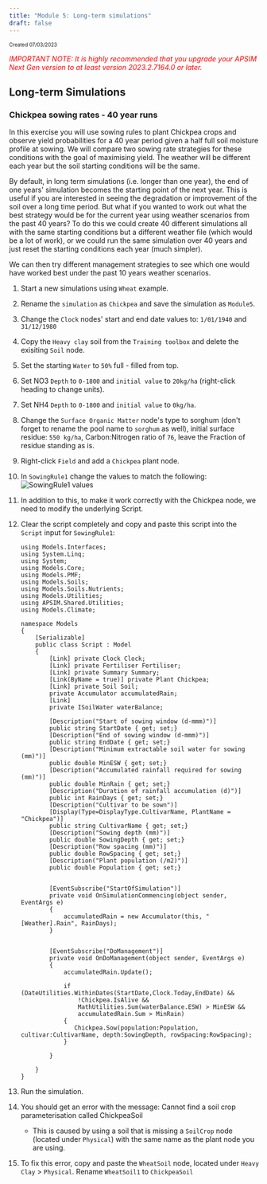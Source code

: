 ```yaml
---
title: "Module 5: Long-term simulations"
draft: false
---
```

<p style="font-size: 10px">Created 07/03/2023</p>

<em style="color: red"> IMPORTANT NOTE: It is highly recommended that you upgrade your APSIM Next Gen version to at least version 2023.2.7164.0 or later.</em>

## Long-term Simulations

### Chickpea sowing rates - 40 year runs

In this exercise you will use sowing rules to plant Chickpea crops and observe yield probabilities for a 40 year period given a half full soil moisture profile at sowing. 
We will compare two sowing rate strategies for these conditions with the goal of maximising yield. 
The weather will be different each year but the soil starting conditions will be the same.

By default, in long term simulations (i.e. longer than one year), the end of one years' simulation becomes the starting point of the next year. 
This is useful if you are interested in seeing the degradation or improvement of the soil over a long time period. 
But what if you wanted to work out what the best strategy would be for the current year using weather scenarios from the past 40 years? 
To do this we could create 40 different simulations all with the same starting conditions but a different weather file (which would be a lot of work), 
or we could run the same simulation over 40 years and just reset the starting conditions each year (much simpler).

We can then try different management strategies to see which one would have worked best under the past 10 years weather scenarios.

1. Start a new simulations using `Wheat` example. 
2. Rename the `simulation` as `Chickpea` and save the simulation as `Module5`.
3. Change the `Clock` nodes' start and end date values to: `1/01/1940` and `31/12/1980`
4. Copy the `Heavy clay` soil from the `Training toolbox` and delete the exisiting `Soil` node.
5. Set the starting `Water` to `50%` full - filled from top.
6. Set NO3 `Depth` to `0-1800` and `initial value` to `20kg/ha` (right-click heading to change units).
7. Set NH4 `Depth` to `0-1800` and `initial value` to `0kg/ha`.
8. Change the `Surface Organic Matter` node's type to sorghum (don't forget to rename the pool name to `sorghum` as well), 
initial surface residue: `550 kg/ha`, Carbon:Nitrogen ratio of `76`, leave the Fraction of residue standing as is.
8. Right-click `Field` and add a `Chickpea` plant node.
9. In `SowingRule1` change the values to match the following:
![SowingRule1 values](/images/moduleFiveImages/img1.png)
10. In addition to this, to make it work correctly with the Chickpea node, we need to modify the underlying Script.
11. Clear the script completely and copy and paste this script into the `Script` input for `SowingRule1`:
		
        using Models.Interfaces;
        using System.Linq;
        using System;
        using Models.Core;
        using Models.PMF;
        using Models.Soils;
        using Models.Soils.Nutrients;
        using Models.Utilities;
        using APSIM.Shared.Utilities;
        using Models.Climate;

        namespace Models
        {
            [Serializable]
            public class Script : Model
            {
                [Link] private Clock Clock;
                [Link] private Fertiliser Fertiliser;
                [Link] private Summary Summary;
                [Link(ByName = true)] private Plant Chickpea;
                [Link] private Soil Soil;
                private Accumulator accumulatedRain;
                [Link]
                private ISoilWater waterBalance;
        
                [Description("Start of sowing window (d-mmm)")]
                public string StartDate { get; set;}
                [Description("End of sowing window (d-mmm)")]
                public string EndDate { get; set;}
                [Description("Minimum extractable soil water for sowing (mm)")]
                public double MinESW { get; set;}
                [Description("Accumulated rainfall required for sowing (mm)")]
                public double MinRain { get; set;}
                [Description("Duration of rainfall accumulation (d)")]
                public int RainDays { get; set;}
                [Description("Cultivar to be sown")]
                [Display(Type=DisplayType.CultivarName, PlantName = "Chickpea")]
                public string CultivarName { get; set;}
                [Description("Sowing depth (mm)")]
                public double SowingDepth { get; set;}        
                [Description("Row spacing (mm)")]
                public double RowSpacing { get; set;}    
                [Description("Plant population (/m2)")]
                public double Population { get; set;}    
        
        
                [EventSubscribe("StartOfSimulation")]
                private void OnSimulationCommencing(object sender, EventArgs e)
                {
                    accumulatedRain = new Accumulator(this, "[Weather].Rain", RainDays);
                }
        

                [EventSubscribe("DoManagement")]
                private void OnDoManagement(object sender, EventArgs e)
                {
                    accumulatedRain.Update();
            
                    if (DateUtilities.WithinDates(StartDate,Clock.Today,EndDate) &&
                        !Chickpea.IsAlive &&
                        MathUtilities.Sum(waterBalance.ESW) > MinESW &&
                        accumulatedRain.Sum > MinRain)
                    {
                       Chickpea.Sow(population:Population, cultivar:CultivarName, depth:SowingDepth, rowSpacing:RowSpacing);    
                    }
        
                }
        
            }
        }

10. Run the simulation.
11. You should get an error with the message: Cannot find a soil crop parameterisation called ChickpeaSoil
	- This is caused by using a soil that is missing a `SoilCrop` node (located under `Physical`) with the same name as the plant node you are using.
12. To fix this error, copy and paste the `WheatSoil` node, located under `Heavy Clay` > `Physical`. Rename `WheatSoil1` to `ChickpeaSoil`


